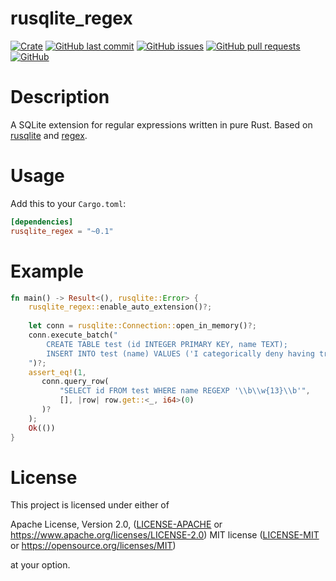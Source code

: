# rusqlite_regex

[![Crate](https://img.shields.io/crates/v/rusqlite_regex.svg)](https://crates.io/crates/rusqlite_regex)
[![GitHub last commit](https://img.shields.io/github/last-commit/xuxiaocheng0201/rusqlite_regex)](https://github.com/xuxiaocheng0201/rusqlite_regex/commits/master)
[![GitHub issues](https://img.shields.io/github/issues-raw/xuxiaocheng0201/rusqlite_regex)](https://github.com/xuxiaocheng0201/rusqlite_regex/issues)
[![GitHub pull requests](https://img.shields.io/github/issues-pr/xuxiaocheng0201/rusqlite_regex)](https://github.com/xuxiaocheng0201/rusqlite_regex/pulls)
[![GitHub](https://img.shields.io/github/license/xuxiaocheng0201/rusqlite_regex)](https://github.com/xuxiaocheng0201/rusqlite_regex/blob/master/LICENSE)


# Description

A SQLite extension for regular expressions written in pure Rust.
Based on [rusqlite](https://crates.io/crates/rusqlite) and [regex](https://crates.io/crates/regex).


# Usage

Add this to your `Cargo.toml`:

```toml
[dependencies]
rusqlite_regex = "~0.1"
```


# Example

```rust
fn main() -> Result<(), rusqlite::Error> {
    rusqlite_regex::enable_auto_extension()?;
    
    let conn = rusqlite::Connection::open_in_memory()?;
    conn.execute_batch("
        CREATE TABLE test (id INTEGER PRIMARY KEY, name TEXT);
        INSERT INTO test (name) VALUES ('I categorically deny having triskaidekaphobia.');
    ")?;
    assert_eq!(1,
       conn.query_row(
           "SELECT id FROM test WHERE name REGEXP '\\b\\w{13}\\b'",
           [], |row| row.get::<_, i64>(0)
       )?
    );
    Ok(())
}
```


# License

This project is licensed under either of

Apache License, Version 2.0, ([LICENSE-APACHE](LICENSE-APACHE) or https://www.apache.org/licenses/LICENSE-2.0)
MIT license ([LICENSE-MIT](LICENSE-MIT) or https://opensource.org/licenses/MIT)

at your option.
